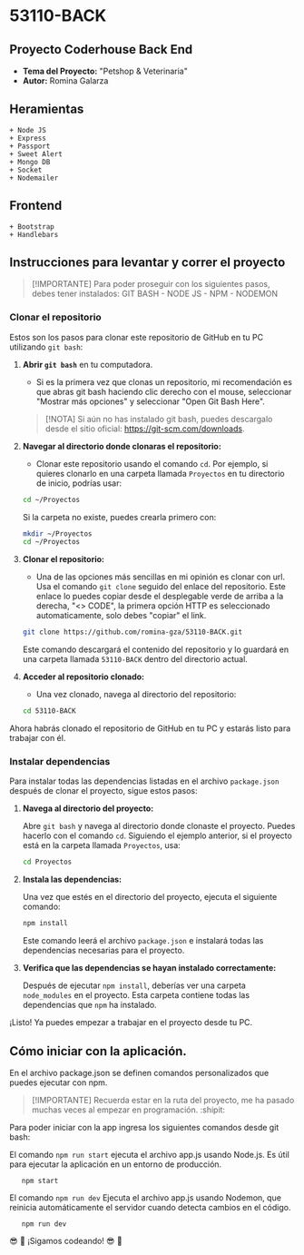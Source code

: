 # 53110-BACK

## Proyecto Coderhouse Back End
 - **Tema del Proyecto:** "Petshop & Veterinaria"
 - **Autor:** Romina Galarza

## Heramientas
    + Node JS
    + Express
    + Passport
    + Sweet Alert
    + Mongo DB
    + Socket
    + Nodemailer

## Frontend
    + Bootstrap
    + Handlebars

## Instrucciones para levantar y correr el proyecto

> [!IMPORTANTE]
> Para poder proseguir con los siguientes pasos, debes tener instalados: 
> GIT BASH - NODE JS - NPM - NODEMON

### Clonar el repositorio
Estos son los pasos para clonar este repositorio de GitHub en tu PC utilizando `git bash`:

1. **Abrir `git bash`** en tu computadora.
   - Si es la primera vez que clonas un repositorio, mi recomendación es que abras git bash haciendo clic derecho con el mouse, seleccionar "Mostrar más opciones" y seleccionar "Open Git Bash Here". 
   > [!NOTA]
   > Si aún no has instalado git bash, puedes descargalo desde el sitio oficial: https://git-scm.com/downloads.

2. **Navegar al directorio donde clonaras el repositorio:**
   - Clonar este repositorio usando el comando `cd`. Por ejemplo, si quieres clonarlo en una carpeta llamada `Proyectos` en tu directorio de inicio, podrías usar:

   ```bash
   cd ~/Proyectos
   ```

   Si la carpeta no existe, puedes crearla primero con:

   ```bash
   mkdir ~/Proyectos
   cd ~/Proyectos
   ```

3. **Clonar el repositorio:**
   - Una de las opciones más sencillas en mi opinión es clonar con url. Usa el comando `git clone` seguido del enlace del repositorio. Este enlace lo puedes copiar desde el desplegable verde de arriba a la derecha, "<> CODE", la primera opción HTTP es seleccionado automaticamente, solo debes "copiar" el link.

   ```bash
   git clone https://github.com/romina-gza/53110-BACK.git
   ```

   Este comando descargará el contenido del repositorio y lo guardará en una carpeta llamada `53110-BACK` dentro del directorio actual.

4. **Acceder al repositorio clonado:**
   - Una vez clonado, navega al directorio del repositorio:

   ```bash
   cd 53110-BACK
   ```

Ahora habrás clonado el repositorio de GitHub en tu PC y estarás listo para trabajar con él.

### Instalar dependencias

Para instalar todas las dependencias listadas en el archivo `package.json` después de clonar el proyecto, sigue estos pasos:

1. **Navega al directorio del proyecto:**

   Abre `git bash` y navega al directorio donde clonaste el proyecto. Puedes hacerlo con el comando `cd`. Siguiendo el ejemplo anterior, si el proyecto está en la carpeta llamada `Proyectos`, usa:

   ```bash
   cd Proyectos
   ```

2. **Instala las dependencias:**

   Una vez que estés en el directorio del proyecto, ejecuta el siguiente comando:

   ```bash
   npm install
   ```

   Este comando leerá el archivo `package.json` e instalará todas las dependencias necesarias para el proyecto.

3. **Verifica que las dependencias se hayan instalado correctamente:**

   Después de ejecutar `npm install`, deberías ver una carpeta `node_modules` en el proyecto. Esta carpeta contiene todas las dependencias que `npm` ha instalado.

¡Listo! Ya puedes empezar a trabajar en el proyecto desde tu PC.

## Cómo iniciar con la aplicación.
En el archivo package.json se definen comandos personalizados que puedes ejecutar con npm.

> [!IMPORTANTE]
> Recuerda estar en la ruta del proyecto, me ha pasado muchas veces al empezar en programación. :shipit:

Para poder iniciar con la app ingresa los siguientes comandos desde git bash:

El comando `npm run start` ejecuta el archivo app.js usando Node.js. Es útil para ejecutar la aplicación en un entorno de producción.
```
   npm start
```

El comando `npm run dev` Ejecuta el archivo app.js usando Nodemon, que reinicia automáticamente el servidor cuando detecta cambios en el código. 
```
   npm run dev
```
:sunglasses: :call_me_hand: ¡Sigamos codeando! :sunglasses: :call_me_hand:
